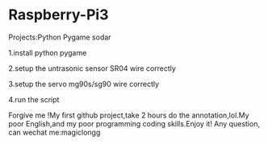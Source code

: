 # Raspberry-Pi3
Projects:Python Pygame sodar

1.install python pygame 

2.setup the untrasonic sensor SR04 wire correctly

3.setup the servo mg90s/sg90 wire correctly

4.run the script
  
  Forgive me !My first github project,take 2 hours do the annotation,lol.My poor English,and my poor programming coding skills.Enjoy it!
Any question, can wechat me:magiclongg
